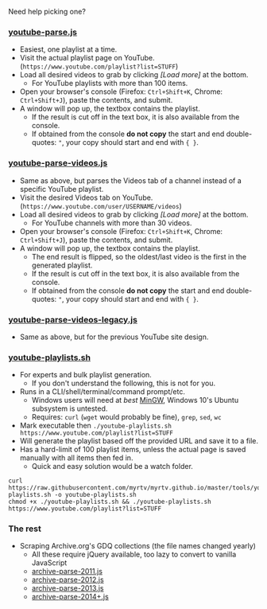 Need help picking one?

### [youtube-parse.js](youtube-parse.js)
 - Easiest, one playlist at a time.
 - Visit the actual playlist page on YouTube. (`https://www.youtube.com/playlist?list=STUFF`)
 - Load all desired videos to grab by clicking *[Load more]* at the bottom.
   - For YouTube playlists with more than 100 items.
 - Open your browser's console (Firefox: `Ctrl+Shift+K`, Chrome: `Ctrl+Shift+J`), paste the contents, and submit.
 - A window will pop up, the textbox contains the playlist.
   - If the result is cut off in the text box, it is also available from the console.
   - If obtained from the console **do not copy** the start and end double-quotes: `"`, your copy should start and end with `{ }`.

### [youtube-parse-videos.js](youtube-parse-videos.js)
 - Same as above, but parses the Videos tab of a channel instead of a specific YouTube playlist.
 - Visit the desired Videos tab on YouTube. (`https://www.youtube.com/user/USERNAME/videos`)
 - Load all desired videos to grab by clicking *[Load more]* at the bottom.
   - For YouTube channels with more than 30 videos.
 - Open your browser's console (Firefox: `Ctrl+Shift+K`, Chrome: `Ctrl+Shift+J`), paste the contents, and submit.
 - A window will pop up, the textbox contains the playlist.
   - The end result is flipped, so the oldest/last video is the first in the generated playlist.
   - If the result is cut off in the text box, it is also available from the console.
   - If obtained from the console **do not copy** the start and end double-quotes: `"`, your copy should start and end with `{ }`.

### [youtube-parse-videos-legacy.js](youtube-parse-legacy.js)
 - Same as above, but for the previous YouTube site design.

### [youtube-playlists.sh](youtube-playlists.sh)
 - For experts and bulk playlist generation.
   - If you don't understand the following, this is not for you.
 - Runs in a CLI/shell/terminal/command prompt/etc.
   - Windows users will need at *best* [MinGW](http://mingw.org/), Windows 10's Ubuntu subsystem is untested.
   - Requires: `curl` (`wget` would probably be fine), `grep`, `sed`, `wc`
 - Mark executable then `./youtube-playlists.sh https://www.youtube.com/playlist?list=STUFF`
 - Will generate the playlist based off the provided URL and save it to a file.
 - Has a hard-limit of 100 playlist items, unless the actual page is saved manually with all items then fed in.
   - Quick and easy solution would be a watch folder.

```
curl https://raw.githubusercontent.com/myrtv/myrtv.github.io/master/tools/youtube-playlists.sh -o youtube-playlists.sh
chmod +x ./youtube-playlists.sh && ./youtube-playlists.sh https://www.youtube.com/playlist?list=STUFF
```

### The rest

 - Scraping Archive.org's GDQ collections (the file names changed yearly)
   - All these require jQuery available, too lazy to convert to vanilla JavaScript
   - [archive-parse-2011.js](archive-parse-2011.js)
   - [archive-parse-2012.js](archive-parse-2012.js)
   - [archive-parse-2013.js](archive-parse-2013.js)
   - [archive-parse-2014+.js](archive-parse-2014+.js)
